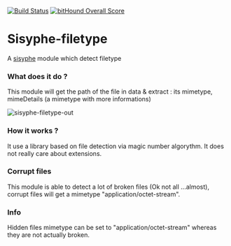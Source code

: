 [![Build Status](https://travis-ci.org/istex/sisyphe-filetype.svg?branch=master)](https://travis-ci.org/istex/sisyphe-filetype)
[![bitHound Overall Score](https://www.bithound.io/github/istex/sisyphe-filetype/badges/score.svg)](https://www.bithound.io/github/istex/sisyphe-filetype)

Sisyphe-filetype
=========
A [sisyphe](https://github.com/istex/sisyphe) module which detect filetype


### What does it do ?
This module will get the path of the file in data & extract : its mimetype, mimeDetails (a mimetype with more informations) 

![sisyphe-filetype-out](https://raw.githubusercontent.com/istex/sisyphe-filetype/master/sisyphe-filetype-out.png)

### How it works ?
It use a library based on file detection via magic number algorythm.
It does not really care about extensions.


### Corrupt files
This module is able to detect a lot of broken files (Ok not all ...almost), corrupt files will get a mimetype "application/octet-stream".


### Info 
Hidden files mimetype can be set to "application/octet-stream" whereas they are not actually broken.




